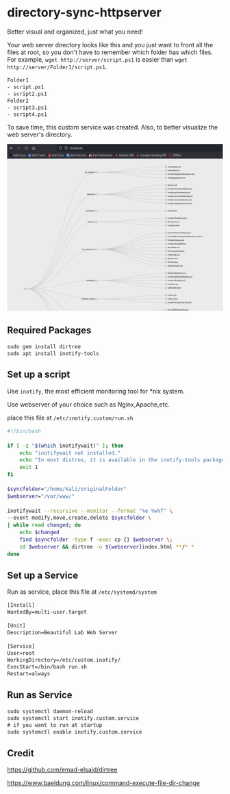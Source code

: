 # directory-sync-httpserver

Better visual and organized, just what you need!

Your web server directory looks like this and you just want to front all the files at root, so you don't have to remember which folder has which files. For example, `wget http://server/script.ps1` is easier than `wget http://server/Folder1/script.ps1`.

```
Folder1
- script.ps1
- script2.ps1
Folder2
- script3.ps1
- script4.ps1
```

To save time, this custom service was created.
Also, to better visualize the web server's directory.

![this](image.png)

## Required Packages

```
sudo gem install dirtree
sudo apt install inotify-tools
```

## Set up a script

Use `inotify`, the most efficient monitoring tool for *nix system.

Use webserver of your choice such as Nginx,Apache,etc. 

place this file at `/etc/inotify.custom/run.sh`


```bash
#!/bin/bash

if [ -z "$(which inotifywait)" ]; then
    echo "inotifywait not installed."
    echo "In most distros, it is available in the inotify-tools package."
    exit 1
fi

$syncfolder="/home/kali/originalFolder"
$webserver="/var/www/"

inotifywait --recursive --monitor --format "%e %w%f" \
--event modify,move,create,delete $syncfolder \
| while read changed; do
    echo $changed
    find $syncfolder -type f -exec cp {} $webserver \;
    cd $webserver && dirtree -o ${webserver}index.html **/* *
done
```

## Set up a Service

Run as service, place this file at `/etc/systemd/system`

```
[Install]
WantedBy=multi-user.target

[Unit]
Description=Beautiful Lab Web Server

[Service]
User=root
WorkingDirectory=/etc/custom.inotify/
ExecStart=/bin/bash run.sh
Restart=always
```

## Run as Service

```
sudo systemctl daemon-reload
sudo systemctl start inotify.custom.service
# if you want to run at startup
sudo systemctl enable inotify.custom.service
```

## Credit

https://github.com/emad-elsaid/dirtree

https://www.baeldung.com/linux/command-execute-file-dir-change
